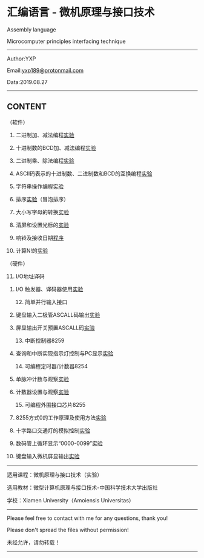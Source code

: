 汇编语言 - 微机原理与接口技术
=======================================
Assembly language

Microcomputer principles interfacing technique

---------------------------------------

Author:YXP

Email:yxp189@protonmail.com

Data:2019.08.27

---------------------------------------

CONTENT
---------------------------------------
   （软件）
   
   1. 二进制加、减法编程[实验](https://github.com/Amoiensis/Assembly-language/tree/master/Experiment/%E4%BA%8C%E8%BF%9B%E5%88%B6%E5%8A%A0%E5%87%8F%E6%B3%95%E7%BC%96%E7%A8%8B%E5%AE%9E%E9%AA%8C)
   
   2. 十进制数的BCD加、减法编程[实验](https://github.com/Amoiensis/Assembly-language/tree/master/Experiment/%E5%8D%81%E8%BF%9B%E5%88%B6%E6%95%B0%E7%9A%84BCD%E5%8A%A0%E5%87%8F%E6%B3%95%E7%BC%96%E7%A8%8B%E5%AE%9E%E9%AA%8C)
   
   3. 二进制乘、除法编程[实验](https://github.com/Amoiensis/Assembly-language/tree/master/Experiment/%E4%BA%8C%E8%BF%9B%E5%88%B6%E4%B9%98%E9%99%A4%E6%B3%95%E7%BC%96%E7%A8%8B%E5%AE%9E%E9%AA%8C)
   
   4. ASCII码表示的十进制数、二进制数和BCD的互换编程[实验](https://github.com/Amoiensis/Assembly-language/tree/master/Experiment/ASCII%E7%A0%81%E8%A1%A8%E7%A4%BA%E7%9A%84%E5%8D%81%E8%BF%9B%E5%88%B6%E6%95%B0%E3%80%81%E4%BA%8C%E8%BF%9B%E5%88%B6%E6%95%B0%E5%92%8CBCD%E7%9A%84%E4%BA%92%E6%8D%A2%E7%BC%96%E7%A8%8B%E5%AE%9E%E9%AA%8C)
   
   5. 字符串操作编程[实验](https://github.com/Amoiensis/Assembly-language/tree/master/Experiment/%E5%AD%97%E7%AC%A6%E4%B8%B2%E6%93%8D%E4%BD%9C%E7%BC%96%E7%A8%8B%E5%AE%9E%E9%AA%8C)
   
   6. 排序[实验](https://github.com/Amoiensis/Assembly-language/tree/master/Experiment/%E6%8E%92%E5%BA%8F%E5%AE%9E%E9%AA%8C)（冒泡排序）
   
   7. 大小写字母的转换[实验](https://github.com/Amoiensis/Assembly-language/tree/master/Experiment/%E5%A4%A7%E5%B0%8F%E5%86%99%E5%AD%97%E6%AF%8D%E7%9A%84%E8%BD%AC%E6%8D%A2%E5%AE%9E%E9%AA%8C)
   
   8. 清屏和设置光标的[实验](https://github.com/Amoiensis/Assembly-language/tree/master/Experiment/%E6%B8%85%E5%B1%8F%E5%92%8C%E8%AE%BE%E7%BD%AE%E5%85%89%E6%A0%87%E7%9A%84%E5%AE%9E%E9%AA%8C)
   
   9. 响铃及接收日期[程序](https://github.com/Amoiensis/Assembly-language/tree/master/Experiment/%E5%93%8D%E9%93%83%E5%8F%8A%E6%8E%A5%E6%94%B6%E6%97%A5%E6%9C%9F%E7%A8%8B%E5%BA%8F)
   
   10. 计算N!的[实验](https://github.com/Amoiensis/Assembly-language/tree/master/Experiment/%E8%AE%A1%E7%AE%97N!%E7%9A%84%E5%AE%9E%E9%AA%8C)

   （硬件）
   
   11. I/O地址译码

1) I/O 触发器、译码器使用[实验](https://github.com/Amoiensis/Assembly-language/tree/master/%E2%80%8B%E2%80%8BHardware-Experiment/IO%E5%9C%B0%E5%9D%80%E8%AF%91%E7%A0%81)
   
   12. 简单并行输入接口

1) 键盘输入二极管ASCALL码输出[实验](https://github.com/Amoiensis/Assembly-language/tree/master/%E2%80%8B%E2%80%8BHardware-Experiment/%E7%AE%80%E5%8D%95%E5%B9%B6%E8%A1%8C%E8%BE%93%E5%85%A5%E6%8E%A5%E5%8F%A3/%E9%94%AE%E7%9B%98%E8%BE%93%E5%85%A5%E4%BA%8C%E6%9E%81%E7%AE%A1ASCALL%E7%A0%81%E8%BE%93%E5%87%BA)

2) 屏显输出开关预置ASCALL码[实验](https://github.com/Amoiensis/Assembly-language/tree/master/%E2%80%8B%E2%80%8BHardware-Experiment/%E7%AE%80%E5%8D%95%E5%B9%B6%E8%A1%8C%E8%BE%93%E5%85%A5%E6%8E%A5%E5%8F%A3/%E5%B1%8F%E6%98%BE%E8%BE%93%E5%87%BA%E5%BC%80%E5%85%B3%E9%A2%84%E7%BD%AEASCALL%E7%A0%81)
   
   13. 中断控制器8259

1) 查询和中断实现指示灯控制与PC显示[实验](https://github.com/Amoiensis/Assembly-language/tree/master/%E2%80%8B%E2%80%8BHardware-Experiment/%E4%B8%AD%E6%96%AD%E6%8E%A7%E5%88%B6%E5%99%A88259)

   14. 可编程定时器/计数器8254

1) 单脉冲计数与观察[实验](https://github.com/Amoiensis/Assembly-language/tree/master/%E2%80%8B%E2%80%8BHardware-Experiment/%E5%8F%AF%E7%BC%96%E7%A8%8B%E5%AE%9A%E6%97%B6%E5%99%A8%E3%80%81%E8%AE%A1%E6%95%B0%E5%99%A88254/%E5%8D%95%E8%84%89%E5%86%B2%E8%AE%A1%E6%95%B0%E4%B8%8E%E8%A7%82%E5%AF%9F)

2) 计数器设置与观察[实验](https://github.com/Amoiensis/Assembly-language/tree/master/%E2%80%8B%E2%80%8BHardware-Experiment/%E5%8F%AF%E7%BC%96%E7%A8%8B%E5%AE%9A%E6%97%B6%E5%99%A8%E3%80%81%E8%AE%A1%E6%95%B0%E5%99%A88254/%E8%AE%A1%E6%95%B0%E5%99%A8%E8%AE%BE%E7%BD%AE%E4%B8%8E%E8%A7%82%E5%AF%9F)

   15. 可编程外围接口芯片8255
	
1) 8255方式0的工作原理及使用方法[实验](https://github.com/Amoiensis/Assembly-language/tree/master/%E2%80%8B%E2%80%8BHardware-Experiment/%E5%8F%AF%E7%BC%96%E7%A8%8B%E5%A4%96%E5%9B%B4%E6%8E%A5%E5%8F%A3%E8%8A%AF%E7%89%878255/8255%E6%96%B9%E5%BC%8F0%E7%9A%84%E5%B7%A5%E4%BD%9C%E5%8E%9F%E7%90%86%E5%8F%8A%E4%BD%BF%E7%94%A8%E6%96%B9%E6%B3%95)

2) 十字路口交通灯的模拟控制[实验](https://github.com/Amoiensis/Assembly-language/tree/master/%E2%80%8B%E2%80%8BHardware-Experiment/%E5%8F%AF%E7%BC%96%E7%A8%8B%E5%A4%96%E5%9B%B4%E6%8E%A5%E5%8F%A3%E8%8A%AF%E7%89%878255/%E5%8D%81%E5%AD%97%E8%B7%AF%E5%8F%A3%E4%BA%A4%E9%80%9A%E7%81%AF%E7%9A%84%E6%A8%A1%E6%8B%9F%E6%8E%A7%E5%88%B6)

3) 数码管上循环显示“0000-0099”[实验](https://github.com/Amoiensis/Assembly-language/tree/master/%E2%80%8B%E2%80%8BHardware-Experiment/%E5%8F%AF%E7%BC%96%E7%A8%8B%E5%A4%96%E5%9B%B4%E6%8E%A5%E5%8F%A3%E8%8A%AF%E7%89%878255/%E6%95%B0%E7%A0%81%E7%AE%A1%E4%B8%8A%E5%BE%AA%E7%8E%AF%E6%98%BE%E7%A4%BA%E2%80%9C0000-0099%E2%80%9D)

4) 键盘输入微机屏显输出[实验](https://github.com/Amoiensis/Assembly-language/tree/master/%E2%80%8B%E2%80%8BHardware-Experiment/%E5%8F%AF%E7%BC%96%E7%A8%8B%E5%A4%96%E5%9B%B4%E6%8E%A5%E5%8F%A3%E8%8A%AF%E7%89%878255/%E9%94%AE%E7%9B%98%E8%BE%93%E5%85%A5%E5%BE%AE%E6%9C%BA%E5%B1%8F%E6%98%BE%E8%BE%93%E5%87%BA)

---------------------------------------
适用课程：微机原理与接口技术（实验） 

选用教材：微型计算机原理与接口技术-中国科学技术大学出版社

学校：Xiamen University（Amoiensis Universitas）

---------------------------------------
Please feel free to contact with me for any questions, thank you!

Please don't spread the files without permission!

未经允许，请勿转载！

---------------------------------------

